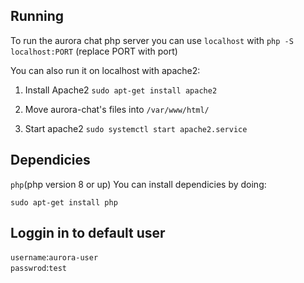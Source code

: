 ## Running

To run the aurora chat php server you can use `localhost` with `php -S localhost:PORT` (replace PORT with port)

You can also run it on localhost with apache2:
1. Install Apache2
`sudo apt-get install apache2`

2. Move aurora-chat's files into `/var/www/html/`

3. Start apache2
`sudo systemctl start apache2.service`


## Dependicies

`php`(php version 8 or up)
You can install dependicies by doing:

```sudo apt-get install php```


## Loggin in to default user
`username`:`aurora-user` <br>
`passwrod`:`test` <br>
